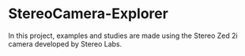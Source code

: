 # StereoCamera-Explorer
 In this project, examples and studies are made using the Stereo Zed 2i camera developed by Stereo Labs.
